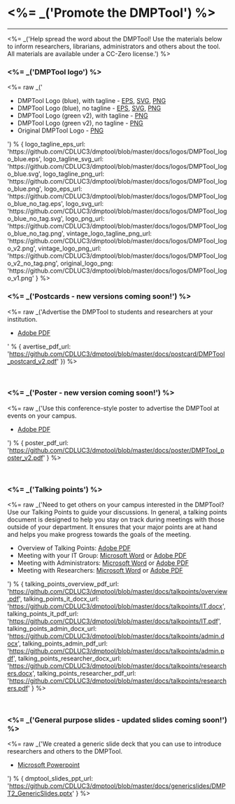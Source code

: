 <h1><%= _('Promote the DMPTool') %></h1>
<hr>

<%= _('Help spread the word about the DMPTool! Use the materials below to inform researchers, librarians, administrators and others about the tool. All materials are available under a CC-Zero license.') 
%>
<br>


<h3><%= _('DMPTool logo') %></h3>
<%= raw _('<ul><li>DMPTool Logo (blue), with tagline - <a href="%{logo_tagline_eps_url}">EPS</a>, <a href="%{logo_tagline_svg_url}">SVG</a>, <a href="%{logo_tagline_png_url}">PNG</a></li><li>DMPTool Logo (blue), no tagline - <a href="%{logo_eps_url}">EPS</a>, <a href="%{logo_svg_url}">SVG</a>, <a href="%{logo_png_url}">PNG</a></li><li>DMPTool Logo (green v2), with tagline - <a href="%{vintage_logo_tagline_png_url}">PNG</a></li><li>DMPTool Logo (green v2), no tagline - <a href="%{vintage_logo_png_url}">PNG</a></li><li>Original DMPTool Logo - <a href="%{original_logo_png_url}">PNG</a></li></ul>') % { logo_tagline_eps_url: 'https://github.com/CDLUC3/dmptool/blob/master/docs/logos/DMPTool_logo_blue.eps', logo_tagline_svg_url: 'https://github.com/CDLUC3/dmptool/blob/master/docs/logos/DMPTool_logo_blue.svg', logo_tagline_png_url: 'https://github.com/CDLUC3/dmptool/blob/master/docs/logos/DMPTool_logo_blue.png', logo_eps_url: 'https://github.com/CDLUC3/dmptool/blob/master/docs/logos/DMPTool_logo_blue_no_tag.eps', logo_svg_url: 'https://github.com/CDLUC3/dmptool/blob/master/docs/logos/DMPTool_logo_blue_no_tag.svg', logo_png_url: 'https://github.com/CDLUC3/dmptool/blob/master/docs/logos/DMPTool_logo_blue_no_tag.png', vintage_logo_tagline_png_url: 'https://github.com/CDLUC3/dmptool/blob/master/docs/logos/DMPTool_logo_v2.png', vintage_logo_png_url: 'https://github.com/CDLUC3/dmptool/blob/master/docs/logos/DMPTool_logo_v2_no_tag.png', original_logo_png: 'https://github.com/CDLUC3/dmptool/blob/master/docs/logos/DMPTool_logo_v1.png' } %>
<br>

<h3><%= _('Postcards - new versions coming soon!') %></h3>

<%= raw _('Advertise the DMPTool to students and researchers at your institution.<ul><li><a href="%{advertise_pdf_url}">Adobe PDF</a></li></ul>' % { avertise_pdf_url: 'https://github.com/CDLUC3/dmptool/blob/master/docs/postcard/DMPTool_postcard_v2.pdf' }) %>
  
<br>

<h3><%= _('Poster - new version coming soon!') %></h3>

<%= raw _('Use this conference-style poster to advertise the DMPTool at events on your campus.<ul><li><a href="%{poster_pdf_url}">Adobe PDF</a></li></ul>') % { poster_pdf_url: 'https://github.com/CDLUC3/dmptool/blob/master/docs/poster/DMPTool_poster_v2.pdf' } %>

<br>

<h3><%= _('Talking points') %></h3>

<%= raw _('Need to get others on your campus interested in the DMPTool? Use our Talking Points to guide your discussions. In general, a talking points document is designed to help you stay on track during meetings with those outside of your department. It ensures that your major points are at hand and helps you make progress towards the goals of the meeting.<ul><li>Overview of Talking Points: <a href="%{talking_points_overview_pdf_url}">Adobe PDF</a></li><li>Meeting with your IT Group: <a href="%{talking_points_it_docx_url}">Microsoft Word</a> or <a href="%{talking_points_it_pdf_url}">Adobe PDF</a></li><li>Meeting with Administrators: <a href="%{talking_points_admin_docx_url}">Microsoft Word</a> or <a href="%{talking_points_admin_pdf_url}">Adobe PDF</a></li><li>Meeting with Researchers: <a href="%{talking_points_researcher_docx_url}">Microsoft Word</a> or <a href="%{talking_points_researcher_pdf_url}">Adobe PDF</a> </li></ul>') % { talking_points_overview_pdf_url: 'https://github.com/CDLUC3/dmptool/blob/master/docs/talkpoints/overview.pdf', talking_points_it_docx_url: 'https://github.com/CDLUC3/dmptool/blob/master/docs/talkpoints/IT.docx', talking_points_it_pdf_url: 'https://github.com/CDLUC3/dmptool/blob/master/docs/talkpoints/IT.pdf', talking_points_admin_docx_url: 'https://github.com/CDLUC3/dmptool/blob/master/docs/talkpoints/admin.docx', talking_points_admin_pdf_url: 'https://github.com/CDLUC3/dmptool/blob/master/docs/talkpoints/admin.pdf', talking_points_researcher_docx_url: 'https://github.com/CDLUC3/dmptool/blob/master/docs/talkpoints/researchers.docx', talking_points_researcher_pdf_url: 'https://github.com/CDLUC3/dmptool/blob/master/docs/talkpoints/researchers.pdf' } %>

<br>
<h3><%= _('General purpose slides - updated slides coming soon!') %></h3>

<%= raw _('We created a generic slide deck that you can use to introduce researchers and others to the DMPTool.<ul><li><a href="%{dmptool_slides_ppt_url}">Microsoft Powerpoint</a> </li></ul>') % { dmptool_slides_ppt_url: 'https://github.com/CDLUC3/dmptool/blob/master/docs/genericslides/DMPT2_GenericSlides.pptx' } %>

